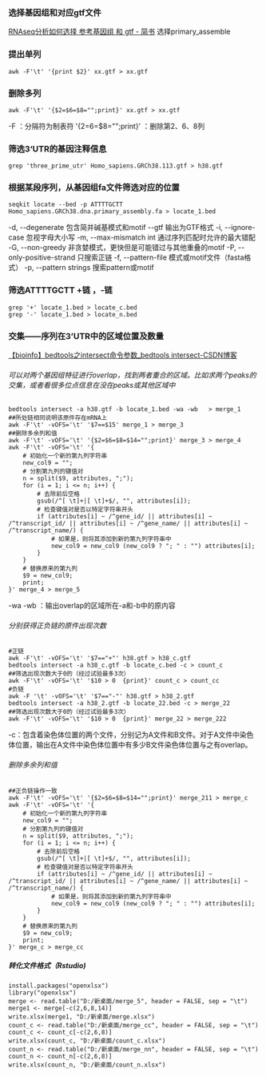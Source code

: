 ### 选择基因组和对应gtf文件
[RNAseq分析如何选择 参考基因组 和 gtf - 简书](https://www.jianshu.com/p/b6dd73e4264c)
选择primary_assemble
### 提出单列
```
awk -F'\t' '{print $2}' xx.gtf > xx.gtf
```
### 删除多列
```
awk -F'\t' '{$2=$6=$8="";print}' xx.gtf > xx.gtf
``` 
-F ：分隔符为制表符
'{$2=$6=$8="";print}' ：删除第2、6、8列
###  筛选3‘UTR的基因注释信息
```
grep 'three_prime_utr' Homo_sapiens.GRCh38.113.gtf > h38.gtf
```
### 根据某段序列，从基因组fa文件筛选对应的位置
```
seqkit locate --bed -p ATTTTGCTT Homo_sapiens.GRCh38.dna.primary_assembly.fa > locate_1.bed
```
 -d, --degenerate 包含简并碱基模式和motif
  --gtf 输出为GTF格式
  -i, --ignore-case 忽视字母大小写
  -m, --max-mismatch int 通过序列匹配时允许的最大错配
  -G, --non-greedy 非贪婪模式，更快但是可能错过与其他重叠的motif
  -P, --only-positive-strand 只搜索正链
  -f, --pattern-file 模式或motif文件（fasta格式）
  -p, --pattern strings 搜索pattern或motif
### 筛选ATTTTGCTT +链 ，-链
```
grep '+' locate_1.bed > locate_c.bed
grep '-' locate_1.bed > locate_n.bed
```
### 交集——序列在3’UTR中的区域位置及数量
[【bioinfo】bedtools之intersect命令参数_bedtools intersect-CSDN博客](https://blog.csdn.net/sinat_32872729/article/details/126541494)
###### 可以对两个基因组特征进行overlap，找到两者重合的区域。比如求两个peaks的交集，或者看很多位点信息在没在peaks或其他区域中
```
bedtools intersect -a h38.gtf -b locate_1.bed -wa -wb   > merge_1
##所处链相同说明该原件存在mRNA上
awk -F'\t' -vOFS='\t' '$7==$15' merge_1 > merge_3
##删除多余列和值
awk -F'\t' -vOFS='\t' '{$2=$6=$8=$14="";print}' merge_3 > merge_4
awk -F'\t' -vOFS='\t' '{
    # 初始化一个新的第九列字符串
    new_col9 = "";
    # 分割第九列的键值对
    n = split($9, attributes, ";");
    for (i = 1; i <= n; i++) {
        # 去除前后空格
        gsub(/^[ \t]+|[ \t]+$/, "", attributes[i]);
        # 检查键值对是否以特定字符串开头
        if (attributes[i] ~ /^gene_id/ || attributes[i] ~ /^transcript_id/ || attributes[i] ~ /^gene_name/ || attributes[i] ~ /^transcript_name/) {
            # 如果是，则将其添加到新的第九列字符串中
            new_col9 = new_col9 (new_col9 ? "; " : "") attributes[i];
        }
    }
    # 替换原来的第九列
    $9 = new_col9;
    print;
}' merge_4 > merge_5
```
-wa -wb ：输出overlap的区域所在-a和-b中的原内容
###### 分别获得正负链的原件出现次数
```
#正链
awk -F'\t' -vOFS='\t' '$7=="+"' h38.gtf > h38_c.gtf
bedtools intersect -a h38_c.gtf -b locate_c.bed -c > count_c
##筛选出现次数大于0的（经过试验最多3次）
awk -F'\t' -vOFS='\t' '$10 > 0  {print}' count_c > count_cc
#负链
awk -F '\t' -vOFS='\t' '$7=="-"' h38.gtf > h38_2.gtf
bedtools intersect -a h38_2.gtf -b locate_22.bed -c > merge_22
##筛选出现次数大于0的（经过试验最多3次）
awk -F'\t' -vOFS='\t' '$10 > 0  {print}' merge_22 > merge_222
```
-c：包含着染色体位置的两个文件，分别记为A文件和B文件。对于A文件中染色体位置，输出在A文件中染色体位置中有多少B文件染色体位置与之有overlap。
###### 删除多余列和值
```
##正负链操作一致
awk -F'\t' -vOFS='\t' '{$2=$6=$8=$14="";print}' merge_211 > merge_c
awk -F'\t' -vOFS='\t' '{
    # 初始化一个新的第九列字符串
    new_col9 = "";
    # 分割第九列的键值对
    n = split($9, attributes, ";");
    for (i = 1; i <= n; i++) {
        # 去除前后空格
        gsub(/^[ \t]+|[ \t]+$/, "", attributes[i]);
        # 检查键值对是否以特定字符串开头
        if (attributes[i] ~ /^gene_id/ || attributes[i] ~ /^transcript_id/ || attributes[i] ~ /^gene_name/ || attributes[i] ~ /^transcript_name/) {
            # 如果是，则将其添加到新的第九列字符串中
            new_col9 = new_col9 (new_col9 ? "; " : "") attributes[i];
        }
    }
    # 替换原来的第九列
    $9 = new_col9;
    print;
}' merge_c > merge_cc
```
##### 转化文件格式（Rstudio)
```
install.packages("openxlsx")
library("openxlsx")
merge <- read.table("D:/新桌面/merge_5", header = FALSE, sep = "\t")
merge1 <- merge[-c(2,6,8,14)]
write.xlsx(merge1, "D:/新桌面/merge.xlsx")
count_c <- read.table("D:/新桌面/merge_cc", header = FALSE, sep = "\t")
count_c <- count_c[-c(2,6,8)]
write.xlsx(count_c, "D:/新桌面/count_c.xlsx")
count_n <- read.table("D:/新桌面/merge_nn", header = FALSE, sep = "\t")
count_n <- count_n[-c(2,6,8)]
write.xlsx(count_n, "D:/新桌面/count_n.xlsx")
```

<!--stackedit_data:
eyJoaXN0b3J5IjpbMTI4Nzc1NDE3Nyw0ODA5MDc2NTMsLTg2Nz
MxODU0OCwtMjM1OTg0Nzk2LC04NjczMTg1NDgsLTk3NjQ4MzQ3
Niw3ODUwMDQzNzIsNzM1Mjk5NTM5LDE4ODU2NDA5ODcsNTE0NT
EwMTM5LC0xOTI5MTA1MTQ2LDgzMDkyMTU1NCwtNjU1MzA1NzQ0
LC0yNzk4MDE0LC04OTYzNjU2MDksOTEyODkxNzY0LC0xNjk5OT
gyNzg3LDEyNjE5MzI0MjksNTYwMzMyMDY5LC0xMTI1MjIzNTc1
XX0=
-->